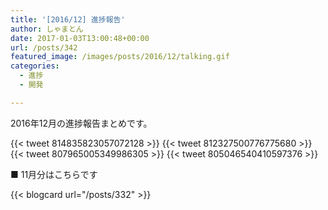 ```yaml
---
title: '[2016/12] 進捗報告'
author: しゃまとん
date: 2017-01-03T13:00:48+00:00
url: /posts/342
featured_image: /images/posts/2016/12/talking.gif
categories:
  - 進捗
  - 開発

---
```

2016年12月の進捗報告まとめです。

{{< tweet 814835823057072128 >}}
{{< tweet 812327500776775680 >}}
{{< tweet 807965005349986305 >}}
{{< tweet 805046540410597376 >}}

■ 11月分はこちらです

{{< blogcard url="/posts/332" >}}
